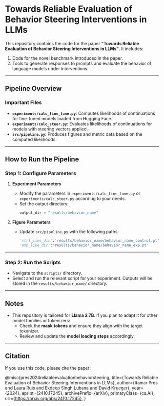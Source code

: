 # Towards Reliable Evaluation of Behavior Steering Interventions in LLMs

This repository contains the code for the paper **"Towards Reliable Evaluation of Behavior Steering Interventions in LLMs"**. It includes:

1. Code for the novel benchmark introduced in the paper.
2. Tools to generate responses to prompts and evaluate the behavior of language models under interventions.

---

## Pipeline Overview

### Important Files
- **`experiments/calc_fine_tune.py`**: Computes likelihoods of continuations for fine-tuned models loaded from Hugging Face.
- **`experiments/calc_steer.py`**: Evaluates likelihoods of continuations for models with steering vectors applied.
- **`src/pipeline.py`**: Produces figures and metric data based on the computed likelihoods.

---

## How to Run the Pipeline

### Step 1: Configure Parameters
1. **Experiment Parameters**
   - Modify the parameters in `experiments/calc_fine_tune.py` or `experiments/calc_steer.py` according to your needs.
   - Set the output directory:
     ```python
     output_dir = "results/behavior_name"
     ```

2. **Figure Parameters**
   - Update `src/pipeline.py` with the following paths:
     ```python
     'ctrl_like_dir':'results/behavior_name/behavior_name_control.pt'
     'exp_like_dir':'results/behavior_name/behavior_name_exp.pt'
     ```

---

### Step 2: Run the Scripts
- Navigate to the `scripts/` directory.
- Select and run the relevant script for your experiment. Outputs will be stored in the `results/behavior_name/` directory.

---

## Notes

- This repository is tailored for **Llama 2 7B**. If you plan to adapt it for other model families or tokenizers:
  - Check the **mask tokens** and ensure they align with the target tokenizer.
  - Review and update the **model loading steps** accordingly.

---

## Citation
If you use this code, please cite the paper:

@misc{pres2024reliableevaluationbehaviorsteering,
      title={Towards Reliable Evaluation of Behavior Steering Interventions in LLMs}, 
      author={Itamar Pres and Laura Ruis and Ekdeep Singh Lubana and David Krueger},
      year={2024},
      eprint={2410.17245},
      archivePrefix={arXiv},
      primaryClass={cs.AI},
      url={https://arxiv.org/abs/2410.17245}, 
}
